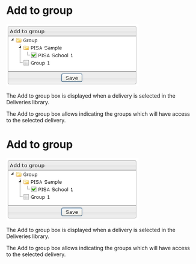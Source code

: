 <!--
author:
    - 'Jérôme Bogaerts'
created_at: '2012-04-13 11:23:03'
updated_at: '2013-03-13 14:04:04'
tags:
    - Deliveries
-->

Add to group
============

![](../resources/deliveries-addtogroup.png)

The Add to group box is displayed when a delivery is selected in the Deliveries library.

The Add to group box allows indicating the groups which will have access to the selected delivery.

Add to group
============

![](../resources/deliveries-addtogroup.png)

The Add to group box is displayed when a delivery is selected in the Deliveries library.

The Add to group box allows indicating the groups which will have access to the selected delivery.


